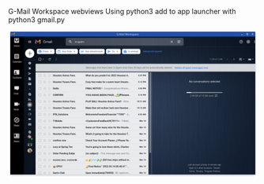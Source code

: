 G-Mail Workspace webviews
Using python3 add to app launcher with python3 gmail.py

![G-Mail Workspace](Screenshot_gmail.png)
